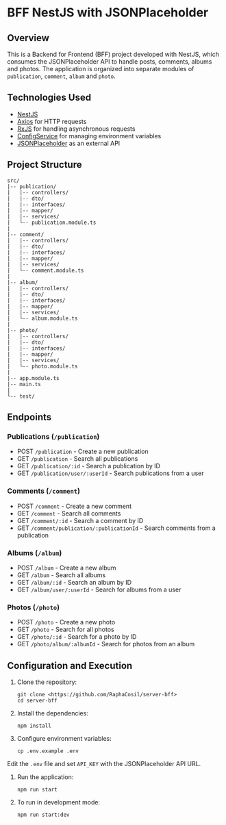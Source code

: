 # BFF NestJS with JSONPlaceholder

## Overview

This is a Backend for Frontend (BFF) project developed with NestJS, which consumes the JSONPlaceholder API to handle posts, comments, albums and photos. The application is organized into separate modules of `publication`, `comment`, `album` and `photo`.

## Technologies Used

- [NestJS](https://nestjs.com/)
- [Axios](https://github.com/axios/axios) for HTTP requests
- [RxJS](https://rxjs.dev/) for handling asynchronous requests
- [ConfigService](https://docs.nestjs.com/techniques/configuration) for managing environment variables
- [JSONPlaceholder](https://jsonplaceholder.typicode.com/) as an external API

## Project Structure

```
src/
|-- publication/
|   |-- controllers/
|   |-- dto/
|   |-- interfaces/
|   |-- mapper/
|   |-- services/
|   └-- publication.module.ts
|
|-- comment/
|   |-- controllers/
|   |-- dto/
|   |-- interfaces/
|   |-- mapper/
|   |-- services/
|   └-- comment.module.ts
|
|-- album/
|   |-- controllers/
|   |-- dto/
|   |-- interfaces/
|   |-- mapper/
|   |-- services/
|   └-- album.module.ts
|
|-- photo/
|   |-- controllers/
|   |-- dto/
|   |-- interfaces/
|   |-- mapper/
|   |-- services/
|   └-- photo.module.ts
|
|-- app.module.ts
|-- main.ts
|
└-- test/

```

## Endpoints

### Publications (`/publication`)

- POST `/publication` - Create a new publication
- GET `/publication` - Search all publications
- GET `/publication/:id` - Search a publication by ID
- GET `/publication/user/:userId` - Search publications from a user

### Comments (`/comment`)

- POST `/comment` - Create a new comment
- GET `/comment` - Search all comments
- GET `/comment/:id` - Search a comment by ID
- GET `/comment/publication/:publicationId` - Search comments from a publication

### Albums (`/album`)

- POST `/album` - Create a new album
- GET `/album` - Search all albums
- GET `/album/:id` - Search an album by ID
- GET `/album/user/:userId` - Search for albums from a user

### Photos (`/photo`)

- POST `/photo` - Create a new photo
- GET `/photo` - Search for all photos
- GET `/photo/:id` - Search for a photo by ID
- GET `/photo/album/:albumId` - Search for photos from an album

## Configuration and Execution

1. Clone the repository:
    
    ```
    git clone <https://github.com/RaphaCosil/server-bff>
    cd server-bff
    
    ```
    
2. Install the dependencies:
    
    ```
    npm install
    
    ```
    
3. Configure environment variables:
    
    ```
    cp .env.example .env
    
    ```
    

Edit the `.env` file and set `API_KEY` with the JSONPlaceholder API URL.

1. Run the application:
    
    ```
    npm run start
    
    ```
    
2. To run in development mode:
    
    ```
    npm run start:dev
    
    ```
